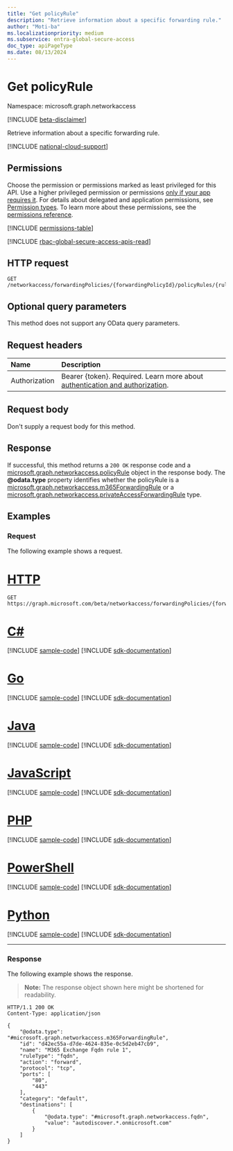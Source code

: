 ```yaml
---
title: "Get policyRule"
description: "Retrieve information about a specific forwarding rule."
author: "Moti-ba"
ms.localizationpriority: medium
ms.subservice: entra-global-secure-access
doc_type: apiPageType
ms.date: 08/13/2024
---
```


# Get policyRule
Namespace: microsoft.graph.networkaccess

[!INCLUDE [beta-disclaimer](../../includes/beta-disclaimer.md)]

Retrieve information about a specific forwarding rule.

[!INCLUDE [national-cloud-support](../../includes/global-us.md)]

## Permissions
Choose the permission or permissions marked as least privileged for this API. Use a higher privileged permission or permissions [only if your app requires it](/graph/permissions-overview#best-practices-for-using-microsoft-graph-permissions). For details about delegated and application permissions, see [Permission types](/graph/permissions-overview#permission-types). To learn more about these permissions, see the [permissions reference](/graph/permissions-reference).

<!-- { "blockType": "permissions", "name": "networkaccess_policyrule_get" } -->
[!INCLUDE [permissions-table](../includes/permissions/networkaccess-policyrule-get-permissions.md)]

[!INCLUDE [rbac-global-secure-access-apis-read](../includes/rbac-for-apis/rbac-global-secure-access-apis-read.md)]

## HTTP request

<!-- {
  "blockType": "ignored"
}
-->
``` http
GET /networkaccess/forwardingPolicies/{forwardingPolicyId}/policyRules/{ruleId}
```

## Optional query parameters
This method does not support any OData query parameters.

## Request headers
|Name|Description|
|:---|:---|
|Authorization|Bearer {token}. Required. Learn more about [authentication and authorization](/graph/auth/auth-concepts).|

## Request body
Don't supply a request body for this method.

## Response

If successful, this method returns a `200 OK` response code and a [microsoft.graph.networkaccess.policyRule](../resources/networkaccess-forwardingrule.md) object in the response body.  The **@odata.type** property identifies whether the policyRule is a [microsoft.graph.networkaccess.m365ForwardingRule](../resources/networkaccess-m365forwardingrule.md) or a [microsoft.graph.networkaccess.privateAccessForwardingRule](../resources/networkaccess-privateaccessforwardingrule.md) type.

## Examples

### Request
The following example shows a request.
# [HTTP](#tab/http)
<!-- {
  "blockType": "request",
  "name": "get_policyrule"
}
-->
``` http
GET https://graph.microsoft.com/beta/networkaccess/forwardingPolicies/{forwardingPolicyId}/policyRules/{ruleId}
```

# [C#](#tab/csharp)
[!INCLUDE [sample-code](../includes/snippets/csharp/get-policyrule-csharp-snippets.md)]
[!INCLUDE [sdk-documentation](../includes/snippets/snippets-sdk-documentation-link.md)]

# [Go](#tab/go)
[!INCLUDE [sample-code](../includes/snippets/go/get-policyrule-go-snippets.md)]
[!INCLUDE [sdk-documentation](../includes/snippets/snippets-sdk-documentation-link.md)]

# [Java](#tab/java)
[!INCLUDE [sample-code](../includes/snippets/java/get-policyrule-java-snippets.md)]
[!INCLUDE [sdk-documentation](../includes/snippets/snippets-sdk-documentation-link.md)]

# [JavaScript](#tab/javascript)
[!INCLUDE [sample-code](../includes/snippets/javascript/get-policyrule-javascript-snippets.md)]
[!INCLUDE [sdk-documentation](../includes/snippets/snippets-sdk-documentation-link.md)]

# [PHP](#tab/php)
[!INCLUDE [sample-code](../includes/snippets/php/get-policyrule-php-snippets.md)]
[!INCLUDE [sdk-documentation](../includes/snippets/snippets-sdk-documentation-link.md)]

# [PowerShell](#tab/powershell)
[!INCLUDE [sample-code](../includes/snippets/powershell/get-policyrule-powershell-snippets.md)]
[!INCLUDE [sdk-documentation](../includes/snippets/snippets-sdk-documentation-link.md)]

# [Python](#tab/python)
[!INCLUDE [sample-code](../includes/snippets/python/get-policyrule-python-snippets.md)]
[!INCLUDE [sdk-documentation](../includes/snippets/snippets-sdk-documentation-link.md)]

---

### Response
The following example shows the response.
>**Note:** The response object shown here might be shortened for readability.
<!-- {
  "blockType": "response",
  "truncated": true,
  "@odata.type": "microsoft.graph.networkaccess.policyRule"
}
-->
``` http
HTTP/1.1 200 OK
Content-Type: application/json

{
    "@odata.type": "#microsoft.graph.networkaccess.m365ForwardingRule",
    "id": "d42ec55a-d7de-4624-835e-0c5d2eb47cb9",
    "name": "M365 Exchange Fqdn rule 1",
    "ruleType": "fqdn",
    "action": "forward",
    "protocol": "tcp",
    "ports": [
        "80",
        "443"
    ],
    "category": "default",
    "destinations": [
        {
            "@odata.type": "#microsoft.graph.networkaccess.fqdn",
            "value": "autodiscover.*.onmicrosoft.com"
        }
    ]
}
```


